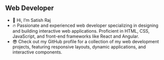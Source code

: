 ## Web Developer
- 👋 Hi, I’m Satish Raj
- 🔥 Passionate and experienced web developer specializing in designing and building interactive web applications. Proficient in HTML, CSS, JavaScript, and front-end frameworks like React and Angular.
- 😎 Check out my GitHub profile for a collection of my web development projects, featuring responsive layouts, dynamic applications, and interactive components.

